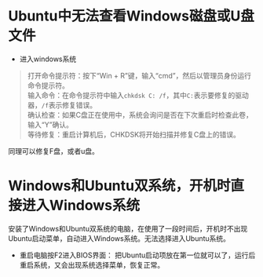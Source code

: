 # Ubuntu中无法查看Windows磁盘或U盘文件
* 进入windows系统
>打开命令提示符：按下“Win + R”键，输入“cmd”，然后以管理员身份运行命令提示符。  
输入命令：在命令提示符中输入```chkdsk C: /f```，其中```C:```表示要修复的驱动器，```/f```表示修复错误。  
确认检查：如果C盘正在使用中，系统会询问是否在下次重启时检查此卷，输入“Y”确认。    
等待修复：重启计算机后，CHKDSK将开始扫描并修复C盘上的错误。

同理可以修复F盘，或者u盘。


# Windows和Ubuntu双系统，开机时直接进入Windows系统
安装了Windows和Ubuntu双系统的电脑，在使用了一段时间后，开机时不出现Ubuntu启动菜单，自动进入Windows系统。无法选择进入Ubuntu系统。

* 重启电脑按F2进入BIOS界面：
把Ubuntu启动项放在第一位就可以了，运行后重启系统，又会出现系统选择菜单，恢复正常。
